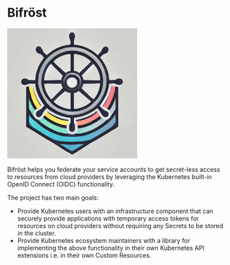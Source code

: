# Bifröst

<img src="./docs/img/logo.jpg" alt="Bifröst" width="300" height="300" />

Bifröst helps you federate your service accounts to get secret-less
access to resources from cloud providers by leveraging the Kubernetes
built-in OpenID Connect (OIDC) functionality.

The project has two main goals:

* Provide Kubernetes users with an infrastructure component that can securely
  provide applications with temporary access tokens for resources on cloud
  providers without requiring any Secrets to be stored in the cluster.
* Provide Kubernetes ecosystem maintainers with a library for implementing the
  above functionality in their own Kubernetes API extensions i.e. in their own
  Custom Resources.

